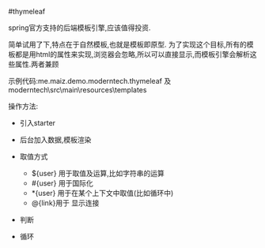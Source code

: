 #thymeleaf

spring官方支持的后端模板引擎,应该值得投资.

简单试用了下,特点在于自然模板,也就是模板即原型.
为了实现这个目标,所有的模板都是用html的属性来实现,浏览器会忽略,所以可以直接显示,而模板引擎会解析这些属性.两者兼顾

示例代码:me.maiz.demo.moderntech.thymeleaf 及 moderntech\src\main\resources\templates

操作方法:
- 引入starter
- 后台加入数据,模板渲染

- 取值方式 
    - ${user} 用于取值及运算,比如字符串的运算
    - \#{user} 用于国际化
    - \*{user} 用于在某个上下文中取值(比如循环中)
    - @{link}用于 显示连接

- 判断

- 循环